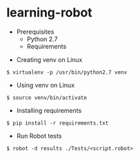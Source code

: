 # learning-robot

* Prerequisites
    * Python 2.7
    * Requirements

- Creating venv on Linux
```
$ virtualenv -p /usr/bin/python2.7 venv
```
- Using venv on Linux
```
$ source venv/bin/activate
```
- Installing requirements
```
$ pip install -r requirements.txt
```
- Run Robot tests
```
$ robot -d results ./Tests/<script.robot>
```
